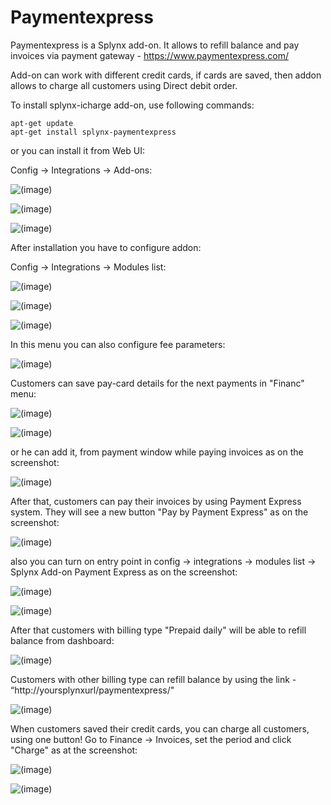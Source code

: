 Paymentexpress
==============

Paymentexpress is a Splynx add-on. It allows to refill balance and pay invoices via payment gateway - https://www.paymentexpress.com/

Add-on can work with different credit cards, if cards are saved, then addon allows to charge all customers using Direct debit order.

To install splynx-icharge add-on, use following commands:

```
apt-get update
apt-get install splynx-paymentexpress
```
or you can install it from Web UI:

Config → Integrations → Add-ons:

![(image)](0.png)

![(image)](1.png)

![(image)](2.png)

After installation you have to configure addon:

Config → Integrations → Modules list:

![(image)](3.png)

![(image)](4.png)

![(image)](5.png)

In this menu you can also configure fee parameters:

![(image)](6.png)

Customers can save pay-card details for the next payments in "Financ" menu:

![(image)](7.png)

![(image)](8.png)

or he can add it, from payment window while paying invoices as on the screenshot:

![(image)](13.png)

After that, customers can pay their invoices by using Payment Express system. They will see a new button "Pay by Payment Express" as on the screenshot:

![(image)](9.png)

also you can turn on entry point in config -> integrations -> modules list -> Splynx Add-on Payment Express as on the screenshot:

![(image)](4.png)

![(image)](10.png)

After that customers with billing type "Prepaid daily" will be able to refill balance from dashboard:

![(image)](11.png)

Customers with other billing type can refill balance by using the link - “http://yoursplynxurl/paymentexpress/"

![(image)](12.png)

When customers saved their credit cards, you can charge all customers, using one button! Go to Finance → Invoices, set the period and click "Charge" as at the screenshot:

![(image)](14.png)

![(image)](15.png)
